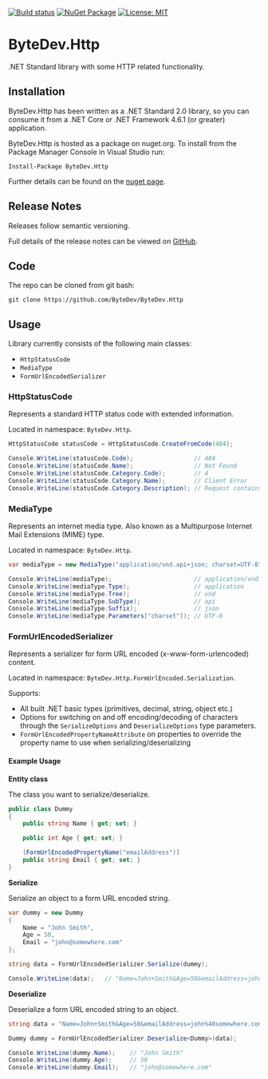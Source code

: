[![Build status](https://ci.appveyor.com/api/projects/status/github/bytedev/ByteDev.Http?branch=master&svg=true)](https://ci.appveyor.com/project/bytedev/ByteDev-Http/branch/master)
[![NuGet Package](https://img.shields.io/nuget/v/ByteDev.Http.svg)](https://www.nuget.org/packages/ByteDev.Http)
[![License: MIT](https://img.shields.io/badge/License-MIT-green.svg)](https://github.com/ByteDev/ByteDev.Http/blob/master/LICENSE)

# ByteDev.Http

.NET Standard library with some HTTP related functionality.

## Installation

ByteDev.Http has been written as a .NET Standard 2.0 library, so you can consume it from a .NET Core or .NET Framework 4.6.1 (or greater) application.

ByteDev.Http is hosted as a package on nuget.org.  To install from the Package Manager Console in Visual Studio run:

`Install-Package ByteDev.Http`

Further details can be found on the [nuget page](https://www.nuget.org/packages/ByteDev.Http/).

## Release Notes

Releases follow semantic versioning.

Full details of the release notes can be viewed on [GitHub](https://github.com/ByteDev/ByteDev.Http/blob/master/docs/RELEASE-NOTES.md).

## Code

The repo can be cloned from git bash:

`git clone https://github.com/ByteDev/ByteDev.Http`

## Usage

Library currently consists of the following main classes:
- `HttpStatusCode`
- `MediaType`
- `FormUrlEncodedSerializer`

### HttpStatusCode

Represents a standard HTTP status code with extended information.

Located in namespace: `ByteDev.Http`.

```csharp
HttpStatusCode statusCode = HttpStatusCode.CreateFromCode(404);

Console.WriteLine(statusCode.Code);                 // 404
Console.WriteLine(statusCode.Name);                 // Not Found
Console.WriteLine(statusCode.Category.Code);        // 4
Console.WriteLine(statusCode.Category.Name);        // Client Error
Console.WriteLine(statusCode.Category.Description); // Request contains bad syntax or cannot be fulfilled.
```

### MediaType

Represents an internet media type. Also known as a Multipurpose Internet Mail Extensions (MIME) type.

Located in namespace: `ByteDev.Http`.

```csharp
var mediaType = new MediaType("application/vnd.api+json; charset=UTF-8");

Console.WriteLine(mediaType);                       // application/vnd.api+json; charset=UTF-8
Console.WriteLine(mediaType.Type);                  // application
Console.WriteLine(mediaType.Tree);                  // vnd
Console.WriteLine(mediaType.SubType);               // api
Console.WriteLine(mediaType.Suffix);                // json
Console.WriteLine(mediaType.Parameters["charset"]); // UTF-8
```

### FormUrlEncodedSerializer

Represents a serializer for form URL encoded (x-www-form-urlencoded) content.

Located in namespace: `ByteDev.Http.FormUrlEncoded.Serialization`. 

Supports:
- All built .NET basic types (primitives, decimal, string, object etc.)
- Options for switching on and off encoding/decoding of characters through the `SerializeOptions` and `DeserializeOptions` type parameters.
- `FormUrlEncodedPropertyNameAttribute` on properties to override the property name to use when serializing/deserializing

#### Example Usage

**Entity class**

The class you want to serialize/deserialize.

```csharp
public class Dummy
{
    public string Name { get; set; }

    public int Age { get; set; }

    [FormUrlEncodedPropertyName("emailAddress")]
    public string Email { get; set; }
}
```

**Serialize**

Serialize an object to a form URL encoded string.

```csharp
var dummy = new Dummy
{
    Name = "John Smith",
    Age = 50,
    Email = "john@somewhere.com"
};

string data = FormUrlEncodedSerializer.Serialize(dummy);

Console.WriteLine(data);   // "Name=John+Smith&Age=50&emailAddress=john%40somewhere.com"
```

**Deserialize**

Deserialize a form URL encoded string to an object.

```csharp
string data = "Name=John+Smith&Age=50&emailAddress=john%40somewhere.com";

Dummy dummy = FormUrlEncodedSerializer.Deserialize<Dummy>(data);

Console.WriteLine(dummy.Name);    // "John Smith"
Console.WriteLine(dummy.Age);     // 50
Console.WriteLine(dummy.Email);   // "john@somewhere.com"
```